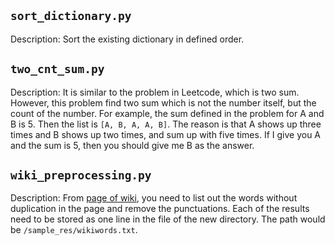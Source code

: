 ## `sort_dictionary.py`
Description: Sort the existing dictionary in defined order.

## `two_cnt_sum.py`
Description: It is similar to the problem in Leetcode, which is two sum. However, this problem find two sum which is not the number itself, but the count of the number. For example, the sum defined in the problem for A and B is 5. Then the list is `[A, B, A, A, B]`. The reason is that A shows up three times and B shows up two times, and sum up with five times. If I give you A and the sum is 5, then you should give me B as the answer.

## `wiki_preprocessing.py`
Description: From [page of wiki](https://en.wikipedia.org/wiki/Data_pre-processing), you need to list out the words without duplication in the page and remove the punctuations. Each of the results need to be stored as one line in the file of the new directory. The path would be `/sample_res/wikiwords.txt`.
